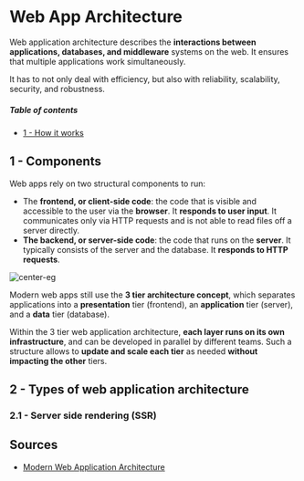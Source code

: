 [//]: # (TITLE Web Architecture)
[//]: # (ENDPOINT /architecture)
[//]: # (PRIORITY 2)

# Web App Architecture

Web application architecture describes the **interactions between applications, databases, and middleware** systems on the web. It ensures that multiple applications work simultaneously.

It has to not only deal with efficiency, but also with reliability, scalability, security, and robustness.

<!-- markdown-toc start - Don't edit this section. Run M-x markdown-toc-refresh-toc -->
##### Table of contents

- [1 - How it works](#1---how-it-works)

<!-- markdown-toc end -->


## 1 - Components

Web apps rely on two structural components to run:
- The **frontend, or client-side code**: the code that is visible and accessible to the user via the **browser**. It **responds to user input**. It communicates only via HTTP requests and is not able to read files off a server directly.
- **The backend, or server-side code**: the code  that runs on the **server**. It typically consists of the server and the database. It **responds to HTTP requests**.

![center-eg](frontback.png)


Modern web apps still use the **3 tier architecture concept**, which separates applications into a **presentation** tier (frontend), an **application** tier (server), and a **data** tier (database).

Within the 3 tier web application architecture, **each layer runs on its own infrastructure**, and can be developed in parallel by different teams. Such a structure allows to **update and scale each tier** as needed **without impacting the other** tiers.


## 2 - Types of web application architecture

### 2.1 - Server side rendering (SSR)



## Sources

- [Modern Web Application Architecture](https://integrio.net/blog/modern-web-application-architecture)